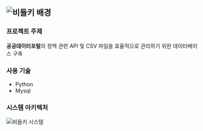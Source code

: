 ![비들키 배경](https://github.com/user-attachments/assets/32f1f28a-069d-4faf-a806-f3c27a23db33)
---
### 프로젝트 주제
**공공데이터포털**의 정책 관련 API 및 CSV 파일을 효율적으로 관리하기 위한 데이터베이스 구축
### 사용 기술
- Python
- Mysql
### 시스템 아키텍처
![비들키 시스템](https://github.com/user-attachments/assets/20a8776b-07c0-4412-921b-df1d303f9630)

